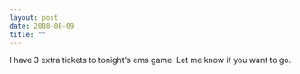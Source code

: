 ```yaml
---
layout: post
date: 2008-08-09
title: ""
---
```

I have 3 extra tickets to tonight's ems game. Let me know if you want to go.